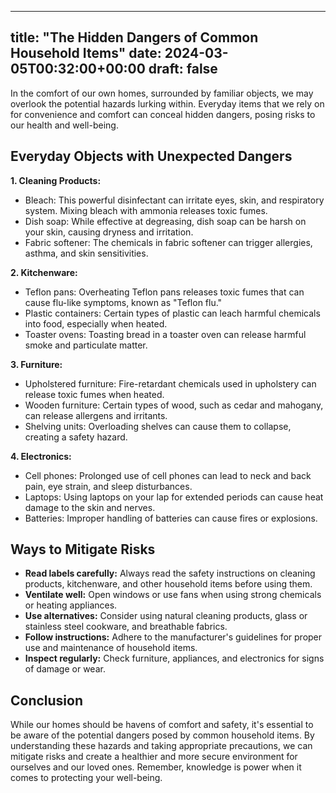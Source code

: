 
---
title: "The Hidden Dangers of Common Household Items"
date: 2024-03-05T00:32:00+00:00
draft: false
---

In the comfort of our own homes, surrounded by familiar objects, we may overlook the potential hazards lurking within. Everyday items that we rely on for convenience and comfort can conceal hidden dangers, posing risks to our health and well-being.

## Everyday Objects with Unexpected Dangers

**1. Cleaning Products:**

- Bleach: This powerful disinfectant can irritate eyes, skin, and respiratory system. Mixing bleach with ammonia releases toxic fumes.
- Dish soap: While effective at degreasing, dish soap can be harsh on your skin, causing dryness and irritation.
- Fabric softener: The chemicals in fabric softener can trigger allergies, asthma, and skin sensitivities.

**2. Kitchenware:**

- Teflon pans: Overheating Teflon pans releases toxic fumes that can cause flu-like symptoms, known as "Teflon flu."
- Plastic containers: Certain types of plastic can leach harmful chemicals into food, especially when heated.
- Toaster ovens: Toasting bread in a toaster oven can release harmful smoke and particulate matter.

**3. Furniture:**

- Upholstered furniture: Fire-retardant chemicals used in upholstery can release toxic fumes when heated.
- Wooden furniture: Certain types of wood, such as cedar and mahogany, can release allergens and irritants.
- Shelving units: Overloading shelves can cause them to collapse, creating a safety hazard.

**4. Electronics:**

- Cell phones: Prolonged use of cell phones can lead to neck and back pain, eye strain, and sleep disturbances.
- Laptops: Using laptops on your lap for extended periods can cause heat damage to the skin and nerves.
- Batteries: Improper handling of batteries can cause fires or explosions.

## Ways to Mitigate Risks

- **Read labels carefully:** Always read the safety instructions on cleaning products, kitchenware, and other household items before using them.
- **Ventilate well:** Open windows or use fans when using strong chemicals or heating appliances.
- **Use alternatives:** Consider using natural cleaning products, glass or stainless steel cookware, and breathable fabrics.
- **Follow instructions:** Adhere to the manufacturer's guidelines for proper use and maintenance of household items.
- **Inspect regularly:** Check furniture, appliances, and electronics for signs of damage or wear.

## Conclusion

While our homes should be havens of comfort and safety, it's essential to be aware of the potential dangers posed by common household items. By understanding these hazards and taking appropriate precautions, we can mitigate risks and create a healthier and more secure environment for ourselves and our loved ones. Remember, knowledge is power when it comes to protecting your well-being.